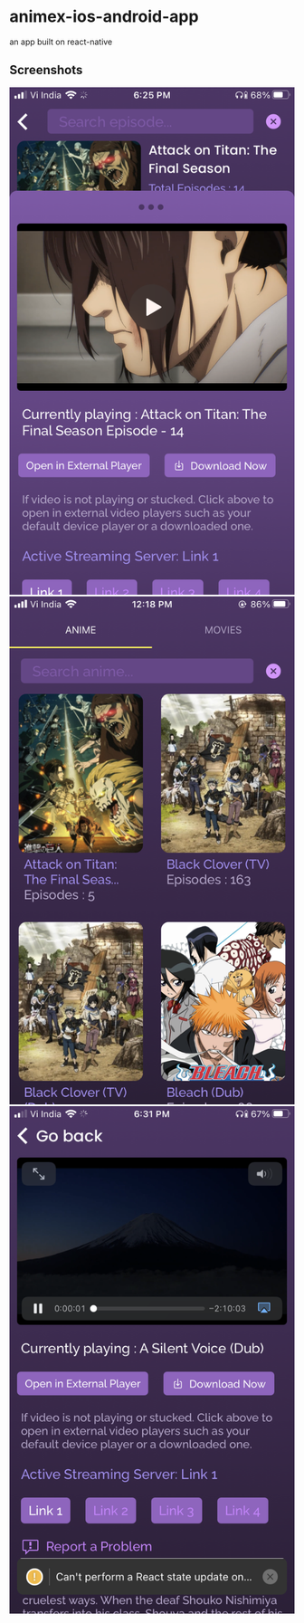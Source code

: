 # animex-ios-android-app
an app built on react-native 

## Screenshots

![screenshot 1 - Anime Streaming page](./screenshots/1.png)
![screenshot 2 - Home page](./screenshots/2.png)
![screenshot 3 - Movie Streaming Page](./screenshots/3.png)